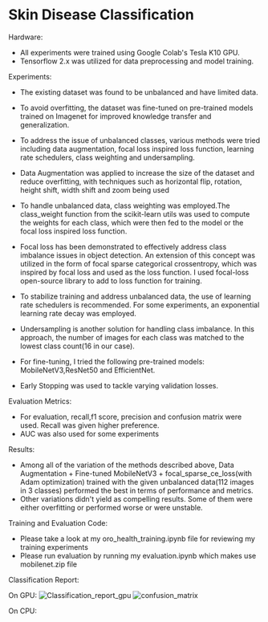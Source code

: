 # Skin Disease Classification


Hardware:

- All experiments were trained using Google Colab's Tesla K10 GPU.
- Tensorflow 2.x was utilized for data preprocessing and model training.

Experiments:

- The existing dataset was found to be unbalanced and have limited data.
- To avoid overfitting, the dataset was fine-tuned on pre-trained models trained on Imagenet for improved knowledge transfer and generalization.
- To address the issue of unbalanced classes, various methods were tried including data augmentation, focal loss inspired loss function, learning rate schedulers, class weighting and undersampling.
- Data Augmentation was applied to increase the size of the dataset and reduce overfitting, with techniques such as horizontal flip, rotation, height shift, width shift and zoom being used
- To handle unbalanced data, class weighting was employed.The class_weight function from the scikit-learn utils was used to compute the weights for each class, which were then fed to the model or the focal loss inspired loss function.
- Focal loss has been demonstrated to effectively address class imbalance issues in object detection. An extension of this concept was utilized in the form of focal sparse categorical crossentropy, which was inspired by focal loss and used as the loss function. I used focal-loss open-source library to add to loss function for training.
- To stabilize training and address unbalanced data, the use of learning rate schedulers is recommended. For some experiments, an exponential learning rate decay was employed.
- Undersampling is another solution for handling class imbalance. In this approach, the number of images for each class was matched to the lowest class count(16 in our case).

- For fine-tuning, I tried the following pre-trained models: MobileNetV3,ResNet50 and EfficientNet.
- Early Stopping was used to tackle varying validation losses.

Evaluation Metrics:

- For evaluation, recall,f1 score, precision and confusion matrix were used. Recall was given higher preference.
- AUC was also used for some experiments

Results:

- Among all of the variation of the methods described above, Data Augmentation + Fine-tuned MobileNetV3 + focal_sparse_ce_loss(with Adam optimization) trained with the given unbalanced data(112 images in 3 classes) performed the best in terms of performance and metrics.
-  Other variations didn't yield as compelling results. Some of them were either overfitting or performed worse or were unstable.

Training and Evaluation Code:

- Please take a look at my oro_health_training.ipynb file for reviewing my training experiments
- Please run evaluation by running my evaluation.ipynb which makes use mobilenet.zip file

Classification Report:

On GPU:
![Classification_report_gpu](gpu_classification_report)
![confusion_matrix](confusion_matrix)

On CPU:
